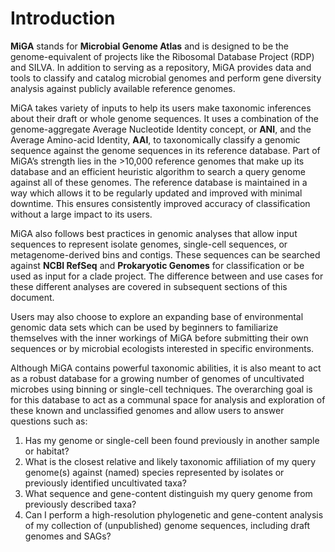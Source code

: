 # Introduction
 
**MiGA** stands for **Microbial Genome Atlas** and is designed to be the genome-equivalent of projects like the
Ribosomal Database Project (RDP) and SILVA. In addition to serving as a repository, MiGA provides data and tools
to classify and catalog microbial genomes and perform gene diversity analysis against publicly available reference
genomes.
 
MiGA takes variety of inputs to help its users make taxonomic inferences about their draft or whole genome sequences.
It uses a combination of the genome-aggregate Average Nucleotide Identity concept, or **ANI**, and the Average
Amino-acid Identity, **AAI**, to taxonomically classify a genomic sequence against the genome sequences in its
reference database. Part of MiGA’s strength lies in the >10,000 reference genomes that make up its database and an
efficient heuristic algorithm to search a query genome against all of these genomes. The reference database is
maintained in a way which allows it to be regularly updated and improved with minimal downtime. This ensures
consistently improved accuracy of classification without a large impact to its users.
 
MiGA also follows best practices in genomic analyses that allow input sequences to represent isolate genomes,
single-cell sequences, or metagenome-derived bins and contigs. These sequences can be searched against
**NCBI RefSeq** and **Prokaryotic Genomes** for classification or be used as input for a clade project. The
difference between and use cases for these different analyses are covered in subsequent sections of this document.
 
Users may also choose to explore an expanding base of environmental genomic data sets which can be used by beginners
to familiarize themselves with the inner workings of MiGA before submitting their own sequences or by microbial
ecologists interested in specific environments.
 
Although MiGA contains powerful taxonomic abilities, it is also meant to act as a robust database for a growing
number of genomes of uncultivated microbes using binning or single-cell techniques. The overarching goal is for
this database to act as a communal space for analysis and exploration of these known and unclassified genomes and
allow users to answer questions such as:

1.  Has my genome or single-cell been found previously in another sample or habitat?
2.  What is the closest relative and likely taxonomic affiliation of my query genome(s) against (named) species represented by isolates or previously identified uncultivated taxa?
3.  What sequence and gene-content distinguish my query genome from previously described taxa?
4.  Can I perform a high-resolution phylogenetic and gene-content analysis of my collection of (unpublished) genome sequences, including draft genomes and SAGs?
